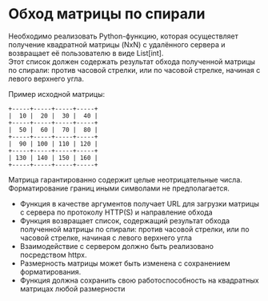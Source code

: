 # Обход матрицы по спирали

Необходимо реализовать Python-функцию, которая осуществляет получение квадратной матрицы (NxN) с 
удалённого сервера и возвращает её пользователю в виде List[int].  
Этот список должен содержать результат обхода полученной матрицы по спирали: против часовой стрелки, 
или по часовой стрелке, начиная с левого верхнего угла.

Пример исходной матрицы:

```
+-----+-----+-----+-----+
|  10 |  20 |  30 |  40 |
+-----+-----+-----+-----+
|  50 |  60 |  70 |  80 |
+-----+-----+-----+-----+
|  90 | 100 | 110 | 120 |
+-----+-----+-----+-----+
| 130 | 140 | 150 | 160 |
+-----+-----+-----+-----+
```
Матрица гарантированно содержит целые неотрицательные числа. Форматирование границ иными символами не 
предполагается.

* Функция в качестве аргументов получает URL для загрузки матрицы с сервера по протоколу HTTP(S) 
и направление обхода
* Функция возвращает список, содержащий результат обхода полученной матрицы по спирали: 
против часовой стрелки, или по часовой стрелке, начиная с левого верхнего угла
* Взаимодействие с сервером должно быть реализовано посредством httpx.
* Размерность матрицы может быть изменена с сохранением форматирования. 
* Функция должна сохранить свою работоспособность на квадратных матрицах любой размерности
